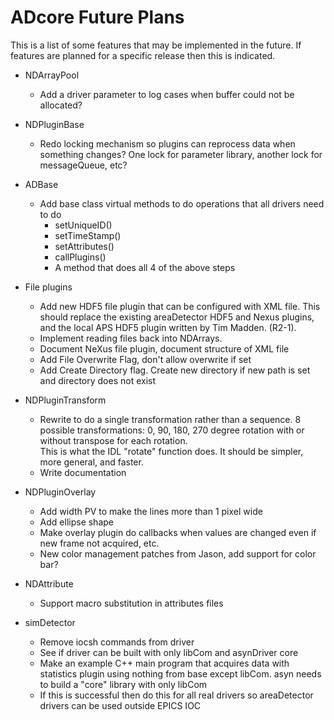 ADcore Future Plans
===================
This is a list of some features that may be implemented in the future.  If features are
planned for a specific release then this is indicated.

* NDArrayPool
    - Add a driver parameter to log cases when buffer could not be allocated?

* NDPluginBase
    - Redo locking mechanism so plugins can reprocess data when something changes?
      One lock for parameter library, another lock for messageQueue, etc?
      
* ADBase
    - Add base class virtual methods to do operations that all drivers need to do
        - setUniqueID()
        - setTimeStamp()
        - setAttributes()
        - callPlugins()
        - A method that does all 4 of the above steps

* File plugins
    - Add new HDF5 file plugin that can be configured with XML file.  This should replace the
      existing areaDetector HDF5 and Nexus plugins, and the 
      local APS HDF5 plugin written by Tim Madden. (R2-1).
    - Implement reading files back into NDArrays.
    - Document NeXus file plugin, document structure of XML file
    - Add File Overwrite Flag, don't allow overwrite if set
    - Add Create Directory flag.  Create new directory if new path is set and directory does not exist

* NDPluginTransform
    - Rewrite to do a single transformation rather than a sequence.  8 possible transformations:
      0, 90, 180, 270 degree rotation with or without transpose for each rotation.  
      This is what the IDL "rotate" function does.  It should be simpler, more general, and faster.
    - Write documentation

* NDPluginOverlay
    - Add width PV to make the lines more than 1 pixel wide
    - Add ellipse shape
    - Make overlay plugin do callbacks when values are changed even if new frame not acquired, etc.
    - New color management patches from Jason, add support for color bar?

* NDAttribute
    - Support macro substitution in attributes files
    
* simDetector
    - Remove iocsh commands from driver
    - See if driver can be built with only libCom and asynDriver core
    - Make an example C++ main program that acquires data with statistics plugin using nothing
      from base except libCom.  asyn needs to build a "core" library with only libCom
    - If this is successful then do this for all real drivers so areaDetector drivers can be used
      outside EPICS IOC





